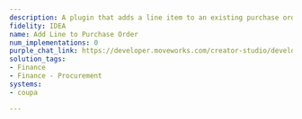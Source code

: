 ```yaml
---
description: A plugin that adds a line item to an existing purchase order.
fidelity: IDEA
name: Add Line to Purchase Order
num_implementations: 0
purple_chat_link: https://developer.moveworks.com/creator-studio/developer-tools/purple-chat-builder/?workspace=%7B%22title%22%3A%22My+Workspace%22%2C%22botSettings%22%3A%7B%7D%2C%22mocks%22%3A%5B%7B%22id%22%3A6991%2C%22title%22%3A%22Mock+1%22%2C%22transcript%22%3A%7B%22settings%22%3A%7B%22colorStyle%22%3A%22LIGHT%22%2C%22startTime%22%3A%2211%3A43+AM%22%2C%22defaultPerson%22%3A%22GWEN%22%2C%22editable%22%3Atrue%7D%2C%22messages%22%3A%5B%7B%22from%22%3A%22USER%22%2C%22text%22%3A%22%3Cp%3EI+need+to+add+a+new+software+subscription+line+to+our+purchase+order+with+ACME.+Can+you+help%3F%3Cbr%3E%3C%2Fp%3E%22%7D%2C%7B%22from%22%3A%22BOT%22%2C%22text%22%3A%22%3Cp%3EI+found+a+few+POs+with+ACME%2C+which+one+are+you+referring+to%3F%3Cbr%3E%3Cb%3E-+PO1234%3A+%3C%2Fb%3ECompany+Event+Supplies%3Cbr%3E-+%3Cb%3EPO5678%3A+%3C%2Fb%3EOffice+Supplies%3Cbr%3E%3C%2Fp%3E%22%7D%2C%7B%22from%22%3A%22USER%22%2C%22text%22%3A%22%3Cp%3EI+need+to+add+another+50+chairs+to+the+event+one.%3Cbr%3E%3C%2Fp%3E%22%7D%2C%7B%22from%22%3A%22BOT%22%2C%22text%22%3A%22%3Cp%3ESure%2C+can+I+get+a+quick+business+justification%3F%3Cbr%3E%3C%2Fp%3E%22%7D%2C%7B%22from%22%3A%22USER%22%2C%22text%22%3A%22%3Cp%3EWe+had+a+few+last+minute+invites+from+our+strategic+account+team+and+we+need+to+host+them+at+the+Company+event.%3Cbr%3E%3C%2Fp%3E%22%7D%2C%7B%22from%22%3A%22BOT%22%2C%22text%22%3A%22%3Cp%3EGot+it.+I+can+add+those+chairs+to+the+purchase+order.%3Cbr%3E%3C%2Fp%3E%22%2C%22cards%22%3A%5B%7B%22title%22%3A%22%3Cp%3ECan+you+confirm+these+details%3F%3Cbr%3E%3C%2Fp%3E%22%2C%22text%22%3A%22%3Cp%3E%3Cb%3EPurchase+Order+ID%3A%3C%2Fb%3E+1234%3Cbr%3E%3Cb%3ELine+Item+to+Add%3A%3Cbr%3E%3C%2Fb%3E-+%3Cb%3EItem%3C%2Fb%3E%3A+White+Folding+Chairs%3Cbr%3E-+%3Cb%3EQuantity%3C%2Fb%3E%3A+50%3Cbr%3E-+%3Cb%3EPrice+Per+Chair%3C%2Fb%3E%3A+%2410%3Cbr%3E%3Cb%3EBusiness+Justification%3A%3C%2Fb%3E+Late+RVSPs+from+the+strategic+account+team+for+key+customers.%3C%2Fp%3E%22%2C%22buttons%22%3A%5B%7B%22style%22%3A%22PRIMARY%22%2C%22text%22%3A%22View+Details%22%7D%2C%7B%22text%22%3A%22Got+it%2C+thanks%21%22%7D%5D%7D%5D%7D%5D%7D%7D%5D%7D
solution_tags:
- Finance
- Finance - Procurement
systems:
- coupa

---
```

